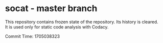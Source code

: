 # socat - master branch

This repository contains frozen state of the repository.
Its history is cleared. It is used only for static code
analysis with Codacy.

Commit Time: 1705038323